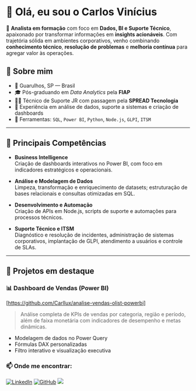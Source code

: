 
# 👋 Olá, eu sou o Carlos Vinícius

🎯 **Analista em formação** com foco em **Dados, BI e Suporte Técnico**, apaixonado por transformar informações em **insights acionáveis**. Com trajetória sólida em ambientes corporativos, venho combinando **conhecimento técnico**, **resolução de problemas** e **melhoria contínua** para agregar valor às operações.

## 💼 Sobre mim

- 📍 Guarulhos, SP — Brasil  
- 🎓 Pós-graduando em *Data Analytics* pela **FIAP**  
- 👨‍💻 Técnico de Suporte JR com passagem pela **SPREAD Tecnologia**  
- 🔎 Experiência em análise de dados, suporte a sistemas e criação de dashboards  
- 🧰 Ferramentas: `SQL`, `Power BI`, `Python`, `Node.js`, `GLPI`, `ITSM`

---

## 🚀 Principais Competências

- **Business Intelligence**  
  Criação de dashboards interativos no Power BI, com foco em indicadores estratégicos e operacionais.

- **Análise e Modelagem de Dados**  
  Limpeza, transformação e enriquecimento de datasets; estruturação de bases relacionais e consultas otimizadas em SQL.

- **Desenvolvimento e Automação**  
  Criação de APIs em Node.js, scripts de suporte e automações para processos técnicos.

- **Suporte Técnico e ITSM**  
  Diagnóstico e resolução de incidentes, administração de sistemas corporativos, implantação de GLPI, atendimento a usuários e controle de SLAs.

---

## 🧪 Projetos em destaque

### 📊 Dashboard de Vendas (Power BI)
[https://github.com/Carllux/analise-vendas-olist-powerbi]
> Análise completa de KPIs de vendas por categoria, região e período, além de faixa monetária com indicadores de desempenho e metas dinâmicas.

- Modelagem de dados no Power Query
- Fórmulas DAX personalizadas
- Filtro interativo e visualização executiva


### 📫 Onde me encontrar:

[![LinkedIn](https://img.shields.io/badge/LinkedIn-0077B5?style=for-the-badge&logo=linkedin&logoColor=white)](https://www.linkedin.com/in/carlos-vinicius-nascimento-de-jesus)
[![GitHub](https://img.shields.io/badge/GitHub-100000?style=for-the-badge&logo=github&logoColor=white)](https://github.com/carllux)
<a href="mailto:carlos.vinicius-@hotmail.com">
    <img src="https://img.shields.io/badge/Microsoft_Outlook-0078D4?style=for-the-badge&logo=microsoft-outlook&logoColor=white" />
</a>


